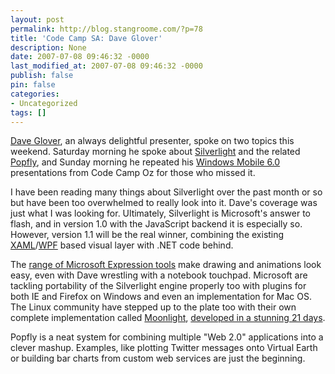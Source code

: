 ```yaml
---
layout: post
permalink: http://blog.stangroome.com/?p=78
title: 'Code Camp SA: Dave Glover'
description: None
date: 2007-07-08 09:46:32 -0000
last_modified_at: 2007-07-08 09:46:32 -0000
publish: false
pin: false
categories:
- Uncategorized
tags: []
---
```

[Dave Glover](http://blogs.msdn.com/dglover/), an always delightful presenter, spoke on two topics this weekend. Saturday morning he spoke about [Silverlight](http://silverlight.net/) and the related [Popfly](http://www.popfly.com/), and Sunday morning he repeated his [Windows Mobile 6.0](http://www.microsoft.com/windowsmobile/6/default.mspx) presentations from Code Camp Oz for those who missed it.

I have been reading many things about Silverlight over the past month or so but have been too overwhelmed to really look into it. Dave's coverage was just what I was looking for. Ultimately, Silverlight is Microsoft's answer to flash, and in version 1.0 with the JavaScript backend it is especially so. However, version 1.1 will be the real winner, combining the existing [XAML](http://www.xaml.net/)/[WPF](http://wpf.netfx3.com/) based visual layer with .NET code behind.

The [range of Microsoft Expression tools](http://www.microsoft.com/expression/) make drawing and animations look easy, even with Dave wrestling with a notebook touchpad. Microsoft are tackling portability of the Silverlight engine properly too with plugins for both IE and Firefox on Windows and even an implementation for Mac OS. The Linux community have stepped up to the plate too with their own complete implementation called [Moonlight](http://www.mono-project.com/Moonlight), [developed in a stunning 21 days](http://tirania.org/blog/archive/2007/Jun-21.html).

Popfly is a neat system for combining multiple "Web 2.0" applications into a clever mashup. Examples, like plotting Twitter messages onto Virtual Earth or building bar charts from custom web services are just the beginning.
